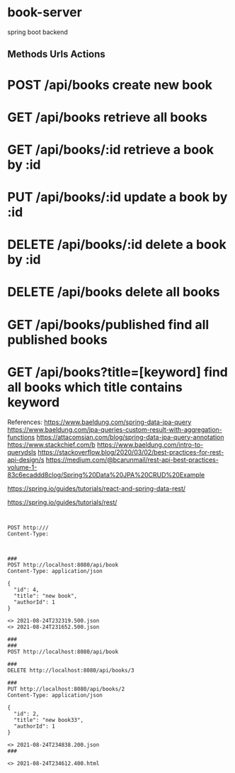 # book-server
spring boot backend


## Methods	Urls	Actions

# POST	/api/books	create new book
# GET	/api/books	retrieve all books
# GET	/api/books/:id	retrieve a book by :id
# PUT	/api/books/:id	update a book by :id
# DELETE	/api/books/:id	delete a book by :id
# DELETE	/api/books	delete all books
# GET	/api/books/published	find all published books
# GET	/api/books?title=[keyword]	find all books which title contains keyword

References:
https://www.baeldung.com/spring-data-jpa-query
https://www.baeldung.com/jpa-queries-custom-result-with-aggregation-functions
https://attacomsian.com/blog/spring-data-jpa-query-annotation
https://www.stackchief.com/b
https://www.baeldung.com/intro-to-querydsls
https://stackoverflow.blog/2020/03/02/best-practices-for-rest-api-design/s
https://medium.com/@bcarunmail/rest-api-best-practices-volume-1-83c6ecaddd8clog/Spring%20Data%20JPA%20CRUD%20Example



https://spring.io/guides/tutorials/react-and-spring-data-rest/

https://spring.io/guides/tutorials/rest/

~~~~


POST http:///
Content-Type:



###
POST http://localhost:8080/api/book
Content-Type: application/json

{
  "id": 4,
  "title": "new book",
  "authorId": 1
}

<> 2021-08-24T232319.500.json
<> 2021-08-24T231652.500.json

###
###
POST http://localhost:8080/api/book

###
DELETE http://localhost:8080/api/books/3

###
PUT http://localhost:8080/api/books/2
Content-Type: application/json

{
  "id": 2,
  "title": "new book33",
  "authorId": 1
}

<> 2021-08-24T234838.200.json
###

<> 2021-08-24T234612.400.html